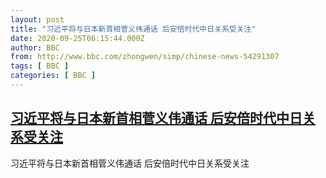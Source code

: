 ```yaml
---
layout: post
title: "习近平将与日本新首相菅义伟通话 后安倍时代中日关系受关注"
date: 2020-09-25T06:15:44.000Z
author: BBC
from: http://www.bbc.com/zhongwen/simp/chinese-news-54291307
tags: [ BBC ]
categories: [ BBC ]
---
```

<!--1601014544000-->
[习近平将与日本新首相菅义伟通话 后安倍时代中日关系受关注](http://www.bbc.com/zhongwen/simp/chinese-news-54291307)
------

<div>
习近平将与日本新首相菅义伟通话 后安倍时代中日关系受关注
</div>

